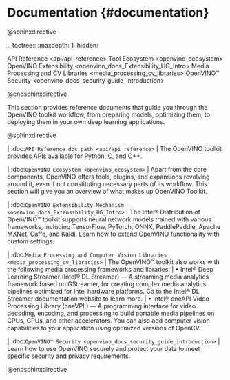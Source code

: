 # Documentation {#documentation}

@sphinxdirective

.. toctree::
   :maxdepth: 1
   :hidden:

   API Reference <api/api_reference>
   Tool Ecosystem <openvino_ecosystem>
   OpenVINO Extensibility <openvino_docs_Extensibility_UG_Intro>
   Media Processing and CV Libraries <media_processing_cv_libraries>
   OpenVINO™ Security <openvino_docs_security_guide_introduction>

@endsphinxdirective


This section provides reference documents that guide you through the OpenVINO toolkit workflow, from preparing models, optimizing them, to deploying them in your own deep learning applications.

@sphinxdirective

| :doc:`API Reference doc path <api/api_reference>`
| The OpenVINO toolkit provides APIs available for Python, C, and C++. 

| :doc:`OpenVINO Ecosystem <openvino_ecosystem>`
| Apart from the core components, OpenVINO offers tools, plugins, and expansions revolving around it, even if not constituting necessary parts of its workflow. This section will give you an overview of what makes up OpenVINO Toolkit.

| :doc:`OpenVINO Extensibility Mechanism <openvino_docs_Extensibility_UG_Intro>`
| The Intel® Distribution of OpenVINO™ toolkit supports neural network models trained with various frameworks, including TensorFlow, PyTorch, ONNX, PaddlePaddle, Apache MXNet, Caffe, and Kaldi. Learn how to extend OpenVINO functionality with custom settings. 

| :doc:`Media Processing and Computer Vision Libraries <media_processing_cv_libraries>`
| The OpenVINO™ toolkit also works with the following media processing frameworks and libraries:
| 	• Intel® Deep Learning Streamer (Intel® DL Streamer) — A streaming media analytics framework based on GStreamer, for creating complex media analytics pipelines optimized for Intel hardware platforms. Go to the Intel® DL Streamer documentation website to learn more.
| 	• Intel® oneAPI Video Processing Library (oneVPL) — A programming interface for video decoding, encoding, and processing to build portable media pipelines on CPUs, GPUs, and other accelerators. 
You can also add computer vision capabilities to your application using optimized versions of OpenCV.

| :doc:`OpenVINO™ Security <openvino_docs_security_guide_introduction>`
| Learn how to use OpenVINO securely and protect your data to meet specific security and privacy requirements. 

@endsphinxdirective
